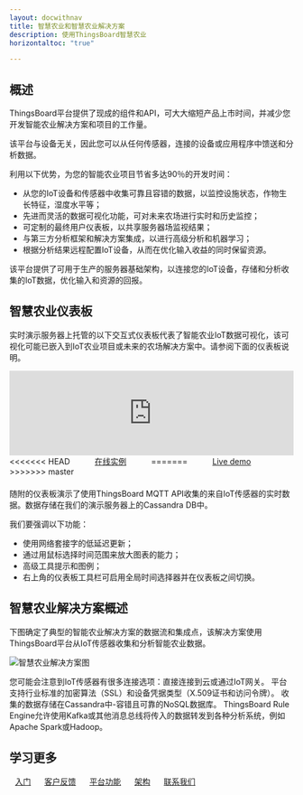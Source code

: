 ```yaml
---
layout: docwithnav
title: 智慧农业和智慧农业解决方案
description: 使用ThingsBoard智慧农业
horizontaltoc: "true"

---
```


## 概述

ThingsBoard平台提供了现成的组件和API，可大大缩短产品上市时间，并减少您开发智能农业解决方案和项目的工作量。

该平台与设备无关，因此您可以从任何传感器，连接的设备或应用程序中馈送和分析数据。

利用以下优势，为您的智能农业项目节省多达90％的开发时间：

 - 从您的IoT设备和传感器中收集可靠且容错的数据，以监控设施状态，作物生长特征，湿度水平等；
 - 先进而灵活的数据可视化功能，可对未来农场进行实时和历史监控；
 - 可定制的最终用户仪表板，以共享服务器场监视结果；
 - 与第三方分析框架和解决方案集成，以进行高级分析和机器学习；
 - 根据分析结果远程配置IoT设备，从而在优化输入收益的同时保留资源。

该平台提供了可用于生产的服务器基础架构，以连接您的IoT设备，存储和分析收集的IoT数据，优化输入和资源的回报。

## 智慧农业仪表板

实时演示服务器上托管的以下交互式仪表板代表了智能农业IoT数据可视化，该可视化可能已嵌入到IoT农业项目或未来的农场解决方案中。请参阅下面的仪表板说明。

<iframe class="demoDashboardFrame" src="https://demo.thingsboard.io/dashboard/198c2b60-0edc-11e7-942c-bb0136cc33d0?publicId=963ab470-34c9-11e7-a7ce-bb0136cc33d0&source=docs" frameborder="0" width="100%"></iframe>
<div class="center" style="margin-bottom: 20px;">
<<<<<<< HEAD
    <a target="_blank" style="padding: 0 40px;" href="https://demo.thingsboard.io/dashboards/1f9828d0-058e-11e7-87f7-bb0136cc33d0?publicId=963ab470-34c9-11e7-a7ce-bb0136cc33d0&source=realtimeIotDashboards" class="button">在线实例</a>
=======
    <a target="_blank" style="padding: 0 40px;" href="https://demo.thingsboard.io/dashboard/1f9828d0-058e-11e7-87f7-bb0136cc33d0?publicId=963ab470-34c9-11e7-a7ce-bb0136cc33d0&source=realtimeIotDashboards" class="button">Live demo</a>
>>>>>>> master
</div>

随附的仪表板演示了使用ThingsBoard MQTT API收集的来自IoT传感器的实时数据。数据存储在我们的演示服务器上的Cassandra DB中。

我们要强调以下功能：

 - 使用网络套接字的低延迟更新；
 - 通过用鼠标选择时间范围来放大图表的能力；
 - 高级工具提示和图例；
 - 右上角的仪表板工具栏可启用全局时间选择器并在仪表板之间切换。

## 智慧农业解决方案概述
 
下图确定了典型的智能农业解决方案的数据流和集成点，该解决方案使用ThingsBoard平台从IoT传感器收集和分析智能农业数据。

![智慧农业解决方案图](/images/iot-use-cases/smart-farming.svg)

您可能会注意到IoT传感器有很多连接选项：直接连接到云或通过IoT网关。
平台支持行业标准的加密算法（SSL）和设备凭据类型（X.509证书和访问令牌）。
收集的数据存储在Cassandra中-容错且可靠的NoSQL数据库。
ThingsBoard Rule Engine允许使用Kafka或其他消息总线将传入的数据转发到各种分析系统，例如Apache Spark或Hadoop。


## 学习更多

<a style="margin: 10px;" href="/docs/getting-started-guides/helloworld/" class="button">入门</a>
<a style="margin: 10px;" href="/industries/smart-buildings/" class="button">客户反馈</a>
<a style="margin: 10px;" href="/docs/#platform-features" class="button">平台功能</a>
<a style="margin: 10px;" href="/docs/reference/" class="button">架构</a>
<a style="margin: 10px;" href="/docs/contact-us/" class="button">联系我们</a>
